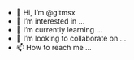- 👋 Hi, I’m @gitmsx
- 👀 I’m interested in ...
- 🌱 I’m currently learning ...
- 💞️ I’m looking to collaborate on ...
- 📫 How to reach me ...

<!---
gitmsx/gitmsx is a ✨ special ✨ repository because its `README.md` (this file) appears on your GitHub profile.
You can click the Preview link to take a look at your changes.
--->

